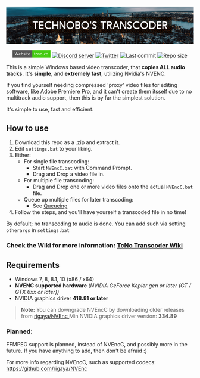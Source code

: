 

<p align="center">
    <a href="">
	<img src="/docs/img/banner1.png"></a>
</p>
<p align="center">
    <a href="https://tcno.co/">
        <img alt="Website" src="/docs/img/web.svg" height=20"></a>
    <a href="https://discord.gg/wkJp38m">
        <img alt="Discord server" src="https://img.shields.io/discord/217649733915770880.svg?label=Discord&logo=discord&style=flat-square"></a>
    <a href="https://twitter.com/TcNobo">
        <img alt="Twitter" src="https://img.shields.io/twitter/follow/TcNobo.svg?label=Follow%20%40TcNobo&logo=Twitter&style=flat-square"></a>
    <img alt="Last commit" src="https://img.shields.io/github/last-commit/TcNobo/TcNo-Transcoder.svg?label=Last%20commit&logo=GitHub&style=flat-square">
    <img alt="Repo size" src="https://img.shields.io/github/repo-size/TcNobo/TcNo-Transcoder.svg?label=Repo%20size&logo=GitHub&style=flat-square">
</p>

This is a simple Windows based video transcoder, that **copies ALL audio tracks**. It's **simple**, and **extremely fast**, utilizing Nvidia's NVENC.

If you find yourself needing compressed 'proxy' video files for editing software, like Adobe Premiere Pro, and it can't create them itsself due to no multitrack audio support, then this is by far the simplest solution.

It's simple to use, fast and efficient.


## How to use

 1. Download this repo as a .zip and extract it.
 2. Edit `settings.bat` to your liking.
 3. Either:
	 -	For single file transcoding:
		 - Start `NVEncC.bat` with Command Prompt.
		 - Drag and Drop a video file in.
	- For multiple file transcoding:
		- Drag and Drop one or more video files onto the actual `NVEncC.bat` file.
	- Queue up multiple files for later transcoding:
		- See [Queueing](https://github.com/TcNobo/TcNo-Transcoder/wiki/Queueing) 
 5. Follow the steps, and you'll have yourself a transcoded file in no time!

By default; no transcoding to audio is done. You can add such via setting `otherargs` in `settings.bat`

### Check the Wiki for more information: [TcNo Transcoder Wiki](https://github.com/TcNobo/TcNo-Transcoder/wiki)

## Requirements
- Windows 7, 8, 8.1, 10 (x86 / x64)
- **NVENC supported hardware** *(NVIDIA GeForce Kepler gen or later (GT / GTX 6xx or later))*
- NVIDIA graphics driver **418.81 or later**
> **Note:** You can downgrade NVEncC by downloading older releases from [rigaya/NVEnc
](https://github.com/rigaya/NVEnc/releases) Min NVIDIA graphics driver version: **334.89**


### Planned:
FFMPEG support is planned, instead of NVEncC, and possibly more in the future.
If you have anything to add, then don't be afraid :)

For more info regarding NVEncC, such as supported codecs: https://github.com/rigaya/NVEnc
